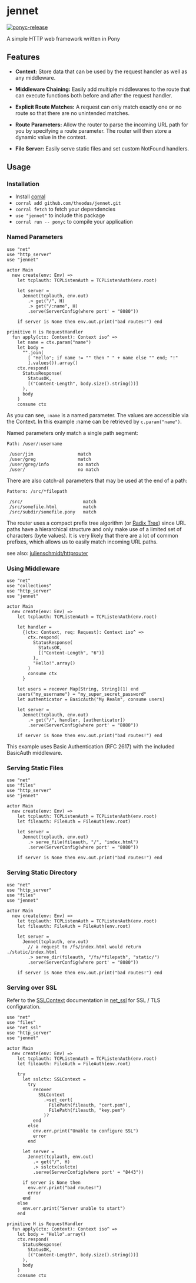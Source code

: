 # jennet
[![ponyc-release](https://github.com/Theodus/jennet/actions/workflows/ponyc-release.yml/badge.svg)](https://github.com/Theodus/jennet/actions/workflows/ponyc-release.yml)

A simple HTTP web framework written in Pony

## Features
- **Context:** Store data that can be used by the request handler as well as any middleware.

- **Middleware Chaining:** Easily add multiple middlewares to the route that can execute functions both before and after the request handler.

- **Explicit Route Matches:** A request can only match exactly one or no route so that there are no unintended matches.

- **Route Parameters:** Allow the router to parse the incoming URL path for you by specifying a route parameter. The router will then store a dynamic value in the context.

- **File Server:** Easily serve static files and set custom NotFound handlers.

## Usage

### Installation
- Install [corral](https://github.com/ponylang/corral)
- `corral add github.com/theodus/jennet.git`
- `corral fetch` to fetch your dependencies
- `use "jennet"` to include this package
- `corral run -- ponyc` to compile your application

### Named Parameters

```pony
use "net"
use "http_server"
use "jennet"

actor Main
  new create(env: Env) =>
    let tcplauth: TCPListenAuth = TCPListenAuth(env.root)

    let server =
      Jennet(tcplauth, env.out)
        .> get("/", H)
        .> get("/:name", H)
        .serve(ServerConfig(where port' = "8080"))

    if server is None then env.out.print("bad routes!") end

primitive H is RequestHandler
  fun apply(ctx: Context): Context iso^ =>
    let name = ctx.param("name")
    let body =
      "".join(
        [ "Hello"; if name != "" then " " + name else "" end; "!"
        ].values()).array()
    ctx.respond(
      StatusResponse(
        StatusOK,
        [("Content-Length", body.size().string())]
      ),
      body
    )
    consume ctx
```

As you can see, `:name` is a named parameter. The values are accessible via the Context. In this example :name can be retrieved by `c.param("name")`.

Named parameters only match a single path segment:
```
Path: /user/:username

 /user/jim                 match
 /user/greg                match
 /user/greg/info           no match
 /user/                    no match
```

There are also catch-all parameters that may be used at the end of a path:
```
Pattern: /src/*filepath

 /src/                       match
 /src/somefile.html          match
 /src/subdir/somefile.pony   match
```

The router uses a compact prefix tree algorithm (or [Radix Tree](https://en.wikipedia.org/wiki/Radix_tree)) since URL paths have a hierarchical structure and only make use of a limited set of characters (byte values). It is very likely that there are a lot of common prefixes, which allows us to easily match incoming URL paths.

see also: [julienschmidt/httprouter](https://github.com/julienschmidt/httprouter)

### Using Middleware

```pony
use "net"
use "collections"
use "http_server"
use "jennet"

actor Main
  new create(env: Env) =>
    let tcplauth: TCPListenAuth = TCPListenAuth(env.root)

    let handler =
      {(ctx: Context, req: Request): Context iso^ =>
        ctx.respond(
          StatusResponse(
            StatusOK,
            [("Content-Length", "6")]
          ),
          "Hello!".array()
        )
        consume ctx
      }

    let users = recover Map[String, String](1) end
    users("my_username") = "my_super_secret_password"
    let authenticator = BasicAuth("My Realm", consume users)

    let server =
      Jennet(tcplauth, env.out)
        .> get("/", handler, [authenticator])
        .serve(ServerConfig(where port' = "8080"))

    if server is None then env.out.print("bad routes!") end
```

This example uses Basic Authentication (RFC 2617) with the included BasicAuth middleware.

### Serving Static Files

```pony
use "net"
use "files"
use "http_server"
use "jennet"

actor Main
  new create(env: Env) =>
    let tcplauth: TCPListenAuth = TCPListenAuth(env.root)
    let fileauth: FileAuth = FileAuth(env.root)

    let server =
      Jennet(tcplauth, env.out)
        .> serve_file(fileauth, "/", "index.html")
        .serve(ServerConfig(where port' = "8080"))

    if server is None then env.out.print("bad routes!") end
```

### Serving Static Directory

```pony
use "net"
use "http_server"
use "files"
use "jennet"

actor Main
  new create(env: Env) =>
    let tcplauth: TCPListenAuth = TCPListenAuth(env.root)
    let fileauth: FileAuth = FileAuth(env.root)

    let server =
      Jennet(tcplauth, env.out)
        // a request to /fs/index.html would return ./static/index.html
        .> serve_dir(fileauth, "/fs/*filepath", "static/")
        .serve(ServerConfig(where port' = "8080"))

    if server is None then env.out.print("bad routes!") end
```

### Serving over SSL

Refer to the [SSLContext](https://ponylang.github.io/net_ssl/net_ssl-SSLContext/) documentation in [net_ssl](https://ponylang.github.io/net_ssl/) for SSL / TLS configuration.

```pony
use "net"
use "files"
use "net_ssl"
use "http_server"
use "jennet"

actor Main
  new create(env: Env) =>
    let tcplauth: TCPListenAuth = TCPListenAuth(env.root)
    let fileauth: FileAuth = FileAuth(env.root)

    try
      let sslctx: SSLContext =
        try
          recover
            SSLContext
              .>set_cert(
                FilePath(fileauth, "cert.pem"),
                FilePath(fileauth, "key.pem")
              )?
          end
        else
          env.err.print("Unable to configure SSL")
          error
        end

      let server =
        Jennet(tcplauth, env.out)
          .> get("/", H)
          .> sslctx(sslctx)
          .serve(ServerConfig(where port' = "8443"))

      if server is None then
        env.err.print("bad routes!")
        error
      end
    else
      env.err.print("Server unable to start")
    end

primitive H is RequestHandler
  fun apply(ctx: Context): Context iso^ =>
    let body = "Hello".array()
    ctx.respond(
      StatusResponse(
        StatusOK,
        [("Content-Length", body.size().string())]
      ),
      body
    )
    consume ctx
```
